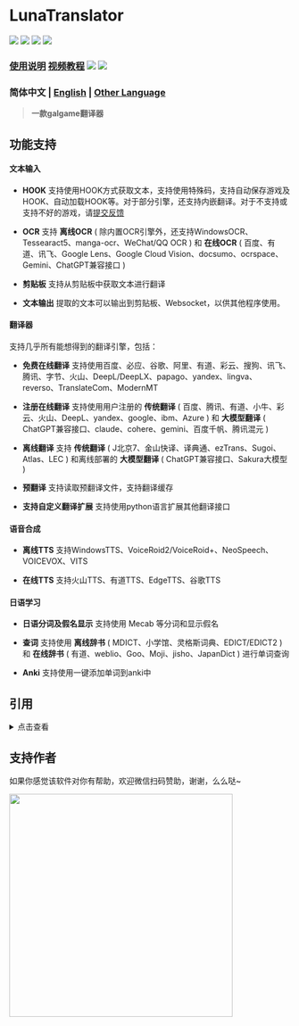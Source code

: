 # LunaTranslator 
  
<p align="left">
    <img src="https://img.shields.io/github/license/HIllya51/LunaTranslator">
    <a href="https://github.com/HIllya51/LunaTranslator/releases"><img src="https://img.shields.io/github/v/release/HIllya51/LunaTranslator?color=ffa"></a>
    <a href="https://github.com/HIllya51/LunaTranslator/releases/latest/download/LunaTranslator.zip" target="_blank"><img src="https://img.shields.io/badge/download_64bit-blue"/></a> <a href="https://github.com/HIllya51/LunaTranslator/releases/latest/download/LunaTranslator_x86.zip" target="_blank"><img src="https://img.shields.io/badge/download_32bit-blue"/></a>
</p>

### [使用说明](https://docs.lunatranslator.org/#/zh/) [视频教程](https://space.bilibili.com/592120404/video) <a href="https://qm.qq.com/q/I5rr3uEpi2"><img src="https://img.shields.io/badge/QQ群-963119821-FF007C"></a> <a href="https://discord.com/invite/ErtDwVeAbB"><img src="https://img.shields.io/discord/1262692128031772733?label=Discord&logo=discord&color=FF007C"></a>

 
### 简体中文  | [English](docs/other/README_en.md) | [Other Language](docs/other/otherlang.md) 

> **一款galgame翻译器**

## 功能支持

#### 文本输入

- **HOOK** 支持使用HOOK方式获取文本，支持使用特殊码，支持自动保存游戏及HOOK、自动加载HOOK等。对于部分引擎，还支持内嵌翻译。对于不支持或支持不好的游戏，请[提交反馈](https://github.com/HIllya51/LunaTranslator/issues/new?assignees=&labels=enhancement&projects=&template=01_game_request.yaml)


- **OCR** 支持 **离线OCR** ( 除内置OCR引擎外，还支持WindowsOCR、Tessearact5、manga-ocr、WeChat/QQ OCR ) 和 **在线OCR** ( 百度、有道、讯飞、Google Lens、Google Cloud Vision、docsumo、ocrspace、Gemini、ChatGPT兼容接口 )

- **剪贴板** 支持从剪贴板中获取文本进行翻译

- **文本输出** 提取的文本可以输出到剪贴板、Websocket，以供其他程序使用。

#### 翻译器

支持几乎所有能想得到的翻译引擎，包括： 

- **免费在线翻译** 支持使用百度、必应、谷歌、阿里、有道、彩云、搜狗、讯飞、腾讯、字节、火山、DeepL/DeepLX、papago、yandex、lingva、reverso、TranslateCom、ModernMT

- **注册在线翻译** 支持使用用户注册的 **传统翻译** ( 百度、腾讯、有道、小牛、彩云、火山、DeepL、yandex、google、ibm、Azure ) 和 **大模型翻译** ( ChatGPT兼容接口、claude、cohere、gemini、百度千帆、腾讯混元 ) 

- **离线翻译** 支持 **传统翻译** ( J北京7、金山快译、译典通、ezTrans、Sugoi、Atlas、LEC ) 和离线部署的 **大模型翻译** ( ChatGPT兼容接口、Sakura大模型 ) 

- **预翻译** 支持读取预翻译文件，支持翻译缓存

- **支持自定义翻译扩展** 支持使用python语言扩展其他翻译接口
 

#### 语音合成

- **离线TTS** 支持WindowsTTS、VoiceRoid2/VoiceRoid+、NeoSpeech、VOICEVOX、VITS

- **在线TTS** 支持火山TTS、有道TTS、EdgeTTS、谷歌TTS


#### 日语学习

- **日语分词及假名显示** 支持使用 Mecab 等分词和显示假名

- **查词** 支持使用 **离线辞书** ( MDICT、小学馆、灵格斯词典、EDICT/EDICT2 ) 和 **在线辞书** ( 有道、weblio、Goo、Moji、jisho、JapanDict ) 进行单词查询

- **Anki** 支持使用一键添加单词到anki中

## 引用

<details>
<summary>点击查看</summary>

* [RapidAI/RapidOcrOnnx](https://github.com/RapidAI/RapidOcrOnnx)

* [PaddlePaddle/PaddleOCR](https://github.com/PaddlePaddle/PaddleOCR)

* [UlionTse/translators](https://github.com/UlionTse/translators)

* [Blinue/Magpie](https://github.com/Blinue/Magpie)

* [nanokina/ebyroid](https://github.com/nanokina/ebyroid)

* [xupefei/Locale-Emulator](https://github.com/xupefei/Locale-Emulator)

* [InWILL/Locale_Remulator](https://github.com/InWILL/Locale_Remulator)

* [zxyacb/ntlea](https://github.com/zxyacb/ntlea)

* [Chuyu-Team/YY-Thunks](https://github.com/Chuyu-Team/YY-Thunks)

* [@KirpichKrasniy](https://github.com/KirpichKrasniy)

* [uyjulian/AtlasTranslate](https://github.com/uyjulian/AtlasTranslate)

</details>


 
## 支持作者

如果你感觉该软件对你有帮助，欢迎微信扫码赞助，谢谢，么么哒~

<img src='.\\py\\files\\zan.jpg' style="height: 400px !important;">

